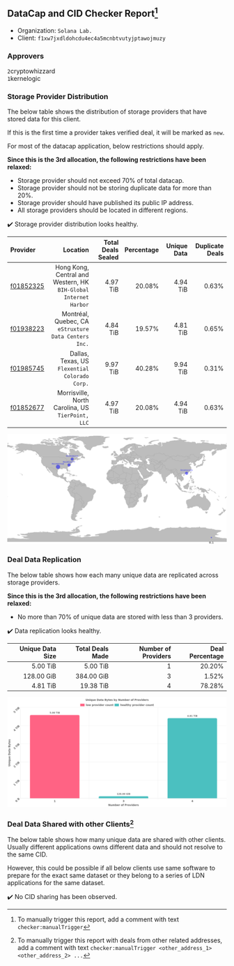## DataCap and CID Checker Report[^1]
 - Organization: `Solana Lab.`
 - Client: `f1xw7jxdldohcdu4ec4a5mcnbtvutyjptawojmuzy`
### Approvers
`2`cryptowhizzard<br/>`1`kernelogic

### Storage Provider Distribution
The below table shows the distribution of storage providers that have stored data for this client.

If this is the first time a provider takes verified deal, it will be marked as `new`.

For most of the datacap application, below restrictions should apply.

**Since this is the 3rd allocation, the following restrictions have been relaxed:**
 - Storage provider should not exceed 70% of total datacap.
 - Storage provider should not be storing duplicate data for more than 20%.
 - Storage provider should have published its public IP address.
 - All storage providers should be located in different regions.

✔️ Storage provider distribution looks healthy.

| Provider                                              |                                                            Location | Total Deals Sealed | Percentage | Unique Data | Duplicate Deals |
| :---------------------------------------------------- | ------------------------------------------------------------------: | -----------------: | ---------: | ----------: | --------------: |
| [f01852325](https://filfox.info/en/address/f01852325) | Hong Kong, Central and Western, HK<br/>`BIH-Global Internet Harbor` |           4.97 TiB |     20.08% |    4.94 TiB |           0.63% |
| [f01938223](https://filfox.info/en/address/f01938223) |             Montréal, Quebec, CA<br/>`eStruxture Data Centers Inc.` |           4.84 TiB |     19.57% |    4.81 TiB |           0.65% |
| [f01985745](https://filfox.info/en/address/f01985745) |                   Dallas, Texas, US<br/>`Flexential Colorado Corp.` |           9.97 TiB |     40.28% |    9.94 TiB |           0.31% |
| [f01852677](https://filfox.info/en/address/f01852677) |                Morrisville, North Carolina, US<br/>`TierPoint, LLC` |           4.97 TiB |     20.08% |    4.94 TiB |           0.63% |

<img src="https://raw.githubusercontent.com/data-preservation-programs/filplus-checker-assets/main/filecoin-project/filecoin-plus-large-datasets/issues/923/1677229039615.png"/>

### Deal Data Replication
The below table shows how each many unique data are replicated across storage providers.


**Since this is the 3rd allocation, the following restrictions have been relaxed:**
- No more than 70% of unique data are stored with less than 3 providers.

✔️ Data replication looks healthy.

| Unique Data Size | Total Deals Made | Number of Providers | Deal Percentage |
| ---------------: | ---------------: | ------------------: | --------------: |
|         5.00 TiB |         5.00 TiB |                   1 |          20.20% |
|       128.00 GiB |       384.00 GiB |                   3 |           1.52% |
|         4.81 TiB |        19.38 TiB |                   4 |          78.28% |

<img src="https://raw.githubusercontent.com/data-preservation-programs/filplus-checker-assets/main/filecoin-project/filecoin-plus-large-datasets/issues/923/1677229040563.png"/>

### Deal Data Shared with other Clients[^3]
The below table shows how many unique data are shared with other clients.
Usually different applications owns different data and should not resolve to the same CID.

However, this could be possible if all below clients use same software to prepare for the exact same dataset or they belong to a series of LDN applications for the same dataset.

✔️ No CID sharing has been observed.

[^1]: To manually trigger this report, add a comment with text `checker:manualTrigger`

[^2]: Deals from those addresses are combined into this report as they are specified with `checker:manualTrigger`

[^3]: To manually trigger this report with deals from other related addresses, add a comment with text `checker:manualTrigger <other_address_1> <other_address_2> ...`
